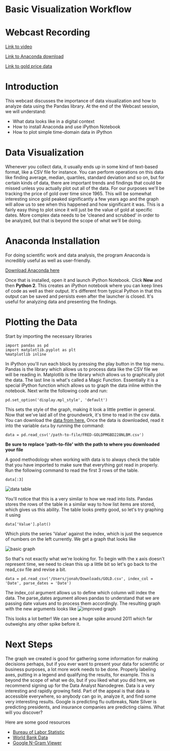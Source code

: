 Basic Visualization Workflow
===
# Webcast Recording
[Link to video](https://plus.google.com/events/ck3p4c8uqlml0m4s7elg3n62pac?authkey=CLqq7NvM4caJ0gE)

[Link to Anaconda download](http://continuum.io/downloads)

[Link to gold price data](https://www.quandl.com/api/v1/datasets/FRED/GOLDPMGBD228NLBM.csv)
# Introduction

This webcast discusses the importance of data visualization and how to analyze data using the Pandas library.
At the end of the Webcast session, we will understand:

* What data looks like in a digital context
* How to install Anaconda and use iPython Notebook
* How to plot simple time-domain data in iPython

# Data Visualization 

Whenever you collect data, it usually ends up in some kind of text-based format, like a CSV file for instance. You can perform operations on this data like finding average, median, quartiles, standard deviation and so on, but for certain kinds of data, there are important trends and findings that could be missed unless you actually plot out all of the data. For our purposes we'll be tracking the price of gold over time since 1965. This will be somewhat interesting since gold peaked significantly a few years ago and the graph will allow us to see when this happened and how significant it was. This is a fairly easy thing to plot since it will just be the value of gold at specific dates. More complex data needs to be 'cleaned and scrubbed' in order to be analyzed, but that is beyond the scope of what we'll be doing.

# Anaconda Installation

For doing scientific work and data analysis, the program Anaconda is incredibly useful as well as user-friendly. 

[Download Anaconda here](http://continuum.io/downloads)

Once that is installed, open it and launch iPython Notebook. Click **New** and then **Python 2**. This creates an iPython notebook where you can keep lines of code as well as their output. It's different from typical Python in that this output can be saved and persists even after the launcher is closed. It's useful for analyzing data and presenting the findings.
# Plotting the Data
Start by importing the necessary libraries
```
import pandas as pd
import matplotlib.pyplot as plt
%matplotlib inline
```
In iPython you'll run each block by pressing the play button in the top menu.
Pandas is the library which allows us to process data like the CSV file we will be reading in. Matplotlib is the library which allows us to graphically plot the data. The last line is what's called a Magic Function. Essentially it is a special iPython function which allows us to graph the data inline within the notebook. 
Next write the following code and run:
```
pd.set_option('display.mpl_style', 'default') 
```
This sets the style of the graph, making it look a little prettier in general. Now that we've laid all of the groundwork, it's time to read in the csv data. You can download the [data from here.](https://www.quandl.com/api/v1/datasets/FRED/GOLDPMGBD228NLBM.csv) Once the data is downloaded, read it into the variable `data` by running the command:
```
data = pd.read_csv('/path-to-file/FRED-GOLDPMGBD228NLBM.csv')
```
**Be sure to replace 'path-to-file' with the path to where you downloaded your file**

A good methodology when working with data is to always check the table that you have imported to make sure that everything got read in properly. Run the following command to read the first 3 rows of the table.
```
data[:3]
```
![data table](http://i.imgur.com/TkPSQLy.png)

You'll notice that this is a very similar to how we read into lists. Pandas stores the rows of the table in a similar way to how list items are stored, which gives us this ability. The table looks pretty good, so let's try graphing it using 
```
data['Value'].plot()
```
Which plots the series 'Value' against the index, which is just the sequence of numbers on the left currently. We get a graph that looks like

![basic graph](http://i.imgur.com/LmmVYPV.png)

So that's not exactly what we're looking for. To begin with the x axis doesn't represent time, we need to clean this up a little bit so let's go back to the read_csv file and revise a bit.
```
data = pd.read_csv('/Users/jonah/Downloads/GOLD.csv', index_col = 'Date', parse_dates = 'Date')
```
The index\_col argument allows us to define which column will index the data. The parse_dates argument allows pandas to understand that we are passing date values and to process them accordingly. The resulting graph with the new arguments looks like
![improved graph](http://i.imgur.com/bA5Ww69.png)

This looks a lot better! We can see a huge spike around 2011 which far outweighs any other spike before it.
# Next Steps
The graph we created is good for gathering some information for making decisions perhaps, but if you ever want to present your data for scientific or business purposes, a lot more work needs to be done. Properly labeling axes, putting in a legend and qualifying the results, for example.
This is beyond the scope of what we do, but if you liked what you did here, we recommend signing up for the Data Analyst Nanodegree. Data is a very interesting and rapidly growing field. Part of the appeal is that data is accessible everywhere, so anybody can go in, analyze it, and find some very interesting results. Google is predicting flu outbreaks, Nate Silver is predicting presidents, and insurance companies are predicting claims. What will you discover?

Here are some good resources
* [Bureau of Labor Statistic](http://www.bls.gov/)
* [World Bank Data](http://data.worldbank.org/)
* [Google N-Gram Viewer](https://books.google.com/ngrams)
